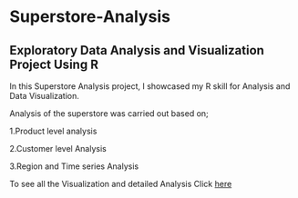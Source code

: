 # Superstore-Analysis
## Exploratory Data Analysis and Visualization Project Using R

In this Superstore Analysis project, I showcased my R skill for Analysis and Data Visualization.


Analysis of the superstore was carried out based on;

1.Product level analysis

2.Customer level Analysis

3.Region and Time series Analysis

To see all the Visualization and detailed Analysis
Click [here](https://rpubs.com/abbeynet77/954036)



